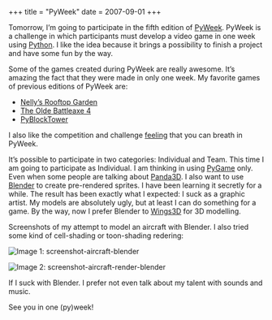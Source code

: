 +++
title = "PyWeek"
date = 2007-09-01
+++

Tomorrow, I’m going to participate in the fifth edition of [PyWeek](http://www.pyweek.org/). PyWeek is a challenge in which participants must develop a video game in one week using [Python](http://www.python.org/). I like the idea because it brings a possibility to finish a project and have some fun by the way.

Some of the games created during PyWeek are really awesome. It’s amazing the fact that they were made in only one week. My favorite games of previous editions of PyWeek are:

*   [Nelly’s Rooftop Garden](http://pyweek.org/e/rushed/)
*   [The Olde Battleaxe 4](http://pyweek.org/e/toba4/)
*   [PyBlockTower](http://www.pyweek.org/e/GOD/)

I also like the competition and challenge [feeling](http://www.pyweek.org/d/956/) that you can breath in PyWeek.

It’s possible to participate in two categories: Individual and Team. This time I am going to participate as Individual. I am thinking in using [PyGame](http://www.pygame.org/) only. Even when some people are talking about [Panda3D](http://www.panda3d.org/). I also want to use [Blender](http://www.blender.org/) to create pre-rendered sprites. I have been learning it secretly for a while. The result has been exactly what I expected: I suck as a graphic artist. My models are absolutely ugly, but at least I can do something for a game. By the way, now I prefer Blender to [Wings3D](http://www.wings3d.com/) for 3D modelling.

Screenshots of my attempt to model an aircraft with Blender. I also tried some kind of cell-shading or toon-shading redering:

![Image 1: screenshot-aircraft-blender](/images/pyweek/screenshot-aircraft-blender.png)

![Image 2: screenshot-aircraft-render-blender](/images/pyweek/screenshot-aircraft-render-blender.png)

If I suck with Blender. I prefer not even talk about my talent with sounds and music.

See you in one (py)week!

